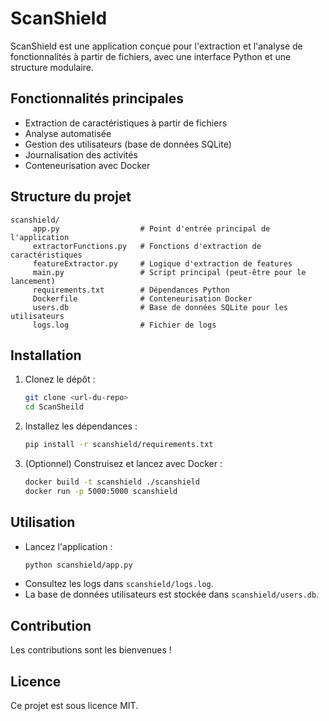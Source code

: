 # ScanShield

ScanShield est une application conçue pour l'extraction et l'analyse de fonctionnalités à partir de fichiers, avec une interface Python et une structure modulaire.

## Fonctionnalités principales
- Extraction de caractéristiques à partir de fichiers
- Analyse automatisée
- Gestion des utilisateurs (base de données SQLite)
- Journalisation des activités
- Conteneurisation avec Docker

## Structure du projet
```
scanshield/
	 app.py                  # Point d'entrée principal de l'application
	 extractorFunctions.py   # Fonctions d'extraction de caractéristiques
	 featureExtractor.py     # Logique d'extraction de features
	 main.py                 # Script principal (peut-être pour le lancement)
	 requirements.txt        # Dépendances Python
	 Dockerfile              # Conteneurisation Docker
	 users.db                # Base de données SQLite pour les utilisateurs
	 logs.log                # Fichier de logs
```

## Installation
1. Clonez le dépôt :
	```bash
	git clone <url-du-repo>
	cd ScanSheild
	```
2. Installez les dépendances :
	```bash
	pip install -r scanshield/requirements.txt
	```
3. (Optionnel) Construisez et lancez avec Docker :
	```bash
	docker build -t scanshield ./scanshield
	docker run -p 5000:5000 scanshield
	```

## Utilisation
- Lancez l'application :
  ```bash
  python scanshield/app.py
  ```
- Consultez les logs dans `scanshield/logs.log`.
- La base de données utilisateurs est stockée dans `scanshield/users.db`.

## Contribution
Les contributions sont les bienvenues !

## Licence
Ce projet est sous licence MIT.
